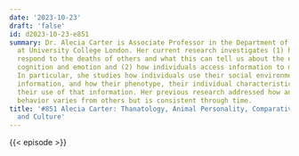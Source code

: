 ```yaml
---
date: '2023-10-23'
draft: 'false'
id: d2023-10-23-e851
summary: Dr. Alecia Carter is Associate Professor in the Department of Anthropology
  at University College London. Her current research investigates (1) how primates
  respond to the deaths of others and what this can tell us about the evolution of
  cognition and emotion and (2) how individuals access information to make decisions.
  In particular, she studies how individuals use their social environment to access
  information, and how their phenotype, their individual characteristics, may limit
  their use of that information. Her previous research addressed how and why animals&#39;
  behavior varies from others but is consistent through time.
title: '#851 Alecia Carter: Thanatology, Animal Personality, Comparative Psychology,
  and Culture'
---
```

{{< episode >}}
